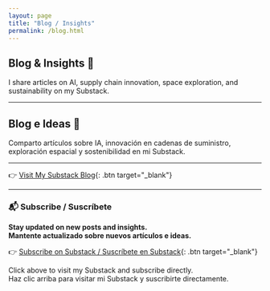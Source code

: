 ```yaml
---
layout: page
title: "Blog / Insights"
permalink: /blog.html
---
```


## Blog & Insights 🧠

I share articles on AI, supply chain innovation, space exploration, and sustainability on my Substack.

---

## Blog e Ideas 🧠

Comparto artículos sobre IA, innovación en cadenas de suministro, exploración espacial y sostenibilidad en mi Substack.

---

👉 [Visit My Substack Blog](https://andrestobacia.substack.com){: .btn target="_blank"}

---

### 📬 Subscribe / Suscríbete

**Stay updated on new posts and insights.**  
**Mantente actualizado sobre nuevos artículos e ideas.**

👉 [Subscribe on Substack / Suscríbete en Substack](https://andrestobacia.substack.com/subscribe){: .btn target="_blank"}

<p class="mt-4">Click above to visit my Substack and subscribe directly.<br>
Haz clic arriba para visitar mi Substack y suscribirte directamente.</p>
